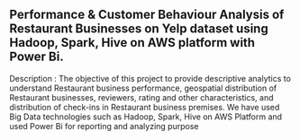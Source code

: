 ## Performance & Customer Behaviour Analysis of Restaurant Businesses on Yelp dataset using Hadoop, Spark, Hive on AWS platform with Power Bi.

Description : The objective of this project to provide descriptive analytics to understand Restaurant business 
performance, geospatial distribution of Restaurant businesses, reviewers, rating and other characteristics, and 
distribution of check-ins in Restaurant business premises. We have used Big Data technologies such as 
Hadoop, Spark, Hive on AWS Platform and used Power Bi for reporting and analyzing purpose

